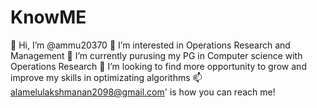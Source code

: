 # KnowME
👋 Hi, I’m @ammu20370 
👀 I’m interested in Operations Research and Management 
🌱 I’m currently purusing my PG in Computer science with Operations Research
💞️ I’m looking to find more opportunity to grow and improve my skills in optimizating algorithms 
📫 alamelulakshmanan2098@gmail.com' is how you can reach me!
